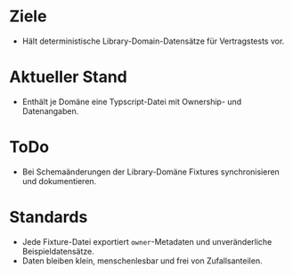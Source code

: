 # Ziele
- Hält deterministische Library-Domain-Datensätze für Vertragstests vor.

# Aktueller Stand
- Enthält je Domäne eine Typscript-Datei mit Ownership- und Datenangaben.

# ToDo
- Bei Schemaänderungen der Library-Domäne Fixtures synchronisieren und dokumentieren.

# Standards
- Jede Fixture-Datei exportiert `owner`-Metadaten und unveränderliche Beispieldatensätze.
- Daten bleiben klein, menschenlesbar und frei von Zufallsanteilen.
